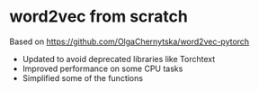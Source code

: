 # word2vec from scratch
Based on https://github.com/OlgaChernytska/word2vec-pytorch
- Updated to avoid deprecated libraries like Torchtext
- Improved performance on some CPU tasks
- Simplified some of the functions